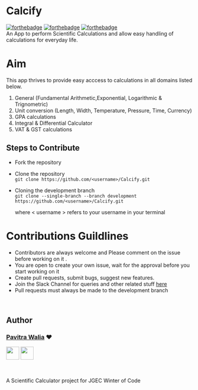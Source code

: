 # Calcify
[![forthebadge](https://forthebadge.com/images/badges/built-with-love.svg)](https://forthebadge.com)
[![forthebadge](https://forthebadge.com/images/badges/made-with-java.svg)](https://forthebadge.com)
[![forthebadge](https://forthebadge.com/images/badges/built-for-android.svg)](https://forthebadge.com)
<br>
An App to perform Scientific Calculations and allow easy handling of calculations for everyday life.

# Aim 
This app thrives to provide easy acccess to calculations in all domains listed below.
1. General (Fundamental Arithmetic,Exponential, Logarithmic & Trignometric)
2. Unit conversion (Length, Width, Temperature, Pressure, Time, Currency)
3. GPA calculations
4. Integral & Differential Calculator
5. VAT & GST calculations

## Steps to Contribute
* Fork the repository

* Clone the repository  
  `git clone https://github.com/<username>/Calcify.git`   
  
* Cloning the development branch<br>
  `git clone --single-branch --branch development https://github.com/<username>/Calcify.git`
  
  where \< username \> refers to your username in your terminal

# Contributions Guildlines

* Contributors are always welcome and Please comment on the issue before working on it .
* You are open to create your own issue, wait for the approval before you start working on it  
* Create pull requests, submit bugs, suggest new features.
* Join the Slack Channel for queries and other related stuff [here](https://calcify.slack.com/join/shared_invite/enQtODgyNDQ2NTIyMzI0LTg3OWExY2ViZDhhYzIxNGIyMDE1NDIwNWVkMzIwYTNjZjY0ZmVlMDQyZWI3ZWVmZTg2NmI1NmM2YmFhYTI0ODc)
* Pull requests must always be made to the development branch

<br>

## Author

### [Pavitra Walia](https://github.com/pavitrawalia) ❤

[<img src="https://image.flaticon.com/icons/svg/185/185964.svg" width="35" padding="10">](https://linkedin.com/in/pavitra-walia/)
[<img src="https://image.flaticon.com/icons/svg/185/185985.svg" width="35" padding="10">](https://www.instagram.com/technophyle.p.w/)

<br>

A Scientific Calculator project for JGEC Winter of Code
